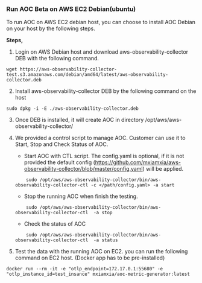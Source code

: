 ### Run AOC Beta on AWS EC2 Debian(ubuntu)

To run AOC on AWS EC2 debian host, you can choose to install AOC Debian on your host by the following steps.

**Steps,**

1. Login on AWS Debian host and download aws-observability-collector DEB with the following command.
```
wget https://aws-observability-collector-test.s3.amazonaws.com/debian/amd64/latest/aws-observability-collector.deb
```
2. Install aws-observability-collector DEB by the following command on the host
```
sudo dpkg -i -E ./aws-observability-collector.deb
```
3. Once DEB is installed, it will create AOC in directory /opt/aws/aws-observability-collector/

4. We provided a control script to manage AOC. Customer can use it to Start, Stop and Check Status of AOC.

    * Start AOC with CTL script. The config.yaml is optional, if it is not provided the default config (https://github.com/mxiamxia/aws-observability-collector/blob/master/config.yaml) will be applied.  
    ```
        sudo /opt/aws/aws-observability-collector/bin/aws-observability-collector-ctl -c </path/config.yaml> -a start
    ```
    * Stop the running AOC when finish the testing.
    ```
        sudo /opt/aws/aws-observability-collector/bin/aws-observability-collector-ctl  -a stop
    ```
    * Check the status of AOC
    ```
        sudo /opt/aws/aws-observability-collector/bin/aws-observability-collector-ctl  -a status
    ```
5. Test the data with the running AOC on EC2. you can run the following command on EC2 host. (Docker app has to be pre-installed)
```
docker run --rm -it -e "otlp_endpoint=172.17.0.1:55680" -e "otlp_instance_id=test_insance" mxiamxia/aoc-metric-generator:latest
```
